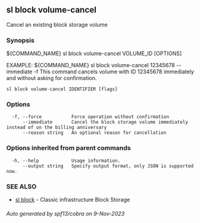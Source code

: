 ## sl block volume-cancel

Cancel an existing block storage volume

### Synopsis

${COMMAND_NAME} sl block volume-cancel VOLUME_ID [OPTIONS]

EXAMPLE:
   ${COMMAND_NAME} sl block volume-cancel 12345678 --immediate -f 
   This command cancels volume with ID 12345678 immediately and without asking for confirmation.

```
sl block volume-cancel IDENTIFIER [flags]
```

### Options

```
  -f, --force           Force operation without confirmation
      --immediate       Cancel the block storage volume immediately instead of on the billing anniversary
      --reason string   An optional reason for cancellation
```

### Options inherited from parent commands

```
  -h, --help            Usage information.
      --output string   Specify output format, only JSON is supported now.
```

### SEE ALSO

* [sl block](sl_block.md)	 - Classic infrastructure Block Storage

###### Auto generated by spf13/cobra on 9-Nov-2023
